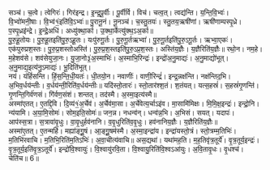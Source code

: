 

  
सञ्च॑। च॒त्वे। त्वेगिरः॑। गिर॑इन्द्र। इ॒न्द्र॒पू॒र्वीः। पू॒र्वीर्वि। विच॑। चत्व॒त्। त्वद्य॑न्ति। य॒न्ति॒वि॒भ्वः॑। वि॒भ्वो॑मनी॒षाः। वि॒भ्व॑१॒॑इति॑वि॒ऽभ्वः॑॥ पु॒रानू॒नं। नू॒नञ्च॑। च॒स्तु॒तयः॑। स्तु॒तय॒ऋषी॑णां। ऋषी॑णाम्पस्पृ॒ध्रे। प॒स्पृ॒ध्रइ॑न्द्रे। इ॒न्द्रे॒अधि॑। अध्यु॑क्था॒र्का। उ॒क्था॒र्केत्यु॑क्थ॒ऽअ॒र्का॥  
पु॒रु॒हू॒तोयः। पु॒रु॒हू॒तइति॑पु॒रु॒ऽहू॒तः। यःपु॑रुगू॒र्तः। पु॒रु॒गू॒र्तऋभ्वा॑। पु॒रु॒गू॒र्तइति॑पु॒रु॒ऽगू॒र्तः। ऋभ्वा॒एकः॑। एक॑पुरुप्रश॒स्तः। पु॒रु॒प्र॒शस्तोअस्ति॑। पु॒रु॒प्र॒श॒स्तइति॑पु॒रु॒ऽप्र॒श॒स्तः। अस्ति॑य॒ज्ञैः। य॒ज्ञैरिति॑य॒ज्ञैः॥ रथो॒न। नम॒हे। म॒हेशव॑से। शव॑सेयुजा॒नः। यु॒जा॒नो३॒॑अ॒स्माभिः॑। अ॒स्माभि॒रिन्द्रः॑। इन्द्रो॑अ॒नु॒माद्यः॑। अ॒नु॒माद्यो॑भूत्। अ॒नु॒माद्य॒इत्य॑नु॒ऽमाद्यः॑। भू॒दिति॑भूत्।  
नयं। यंहिं॑सन्ति। हिं॒स॒न्ति॒धी॒यतः॑। धी॒तयो॒न। नवाणीः॑। वाणी॒रिन्द्रं॑। इन्द्र॒न्नक्ष॑न्ति। नक्ष॑न्तिद॒भि। अ॒भिव॒र्धय॑न्तीः। व॒र्धय॑न्ती॒रिति॑व॒र्धय॑न्तीः॥ यदि॑स्तो॒तारः॑। स्तो॒तार॑श्श॒तं। श॒तंयत्। यत्स॒हस्रं॑। स॒हस्रं॑गृ॒णन्ति॑। गृ॒णन्ति॒गिर्व॑णसं। गि॑र्वण॒संशं। शन्तत्। तद॑स्मै। अ॒स्मा॒इत्य॑स्मै॥  
अस्मा॑एतत्। ए॒तद्दि॒वि। दि॒व्य॑१॒॑अ॒र्चेव॑। अ॒र्चेव॑मा॒सा। अ॒र्चेवेत्य॒र्चाऽइ॑व। मा॒सामि॑मिक्षः। मि॒मि॒क्ष॒इन्द्रः॑। इन्द्रो॒नि। न्य॑यामि। अ॒या॒मि॒सोमः॑। सोम॒इति॒सोमः॑॥ जन॒न्न। नधन्व॑न्। धन्व॑न्न॒भि। अ॒भिसं। सयत्। यदापः॑। आप॑स्स॒त्रा। स॒त्रावा॑वृ॒धुः। वा॒वृ॒धुर्हव॑नानि। व॒वृ॒धुरिति॑व॒वृ॒धुः। हव॑नानिय॒ज्ञैः। य॒ज्ञैरिति॑य॒ज्ञैः॥  
अस्मा॑ए॒तत्। ए॒तन्महि॑। मह्या॑ङ्गू॒॒षं। आ॒ङ्गू॒॒षम॑स्मै। अ॒स्मा॒इन्द्रा॑य। इन्द्रा॑यस्तो॒त्रं। स्तो॒त्रम्म॒तिभिः॑। म॒तिभि॑रवाचि। म॒तिभि॒रिति॑म॒तिऽभिः॑। अ॒वा॒चीत्य॑वाचि॥ अस॒द्यथा॑। यथा॑मह॒ति। म॒ह॒तिवृ॑त्र॒तूर्ये॑। वृ॒त्र॒तूर्य॒इन्द्रः॑। वृ॒त्र॒तूर्य॒इति॑वृ॒त्र॒ऽतूर्ये॑। इन्द्रो॑वि॒श्वायुः॑। वि॒श्वायु॑रवि॒ता। वि॒श्वायु॒रिति॑वि॒श्वऽआ॑युः। अ॒वि॒तावृ॒धः। वृ॒धश्च॑। चेति॑च॥ 6॥  
